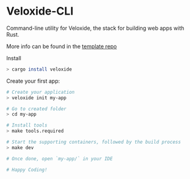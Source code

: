 # Veloxide-CLI

Command-line utility for Veloxide, the stack for building web apps with Rust.

More info can be found in the [template repo](https://github.com/liamwh/Veloxide)

Install

```sh
> cargo install veloxide
```

Create your first app:

```zsh
# Create your application
> veloxide init my-app

# Go to created folder
> cd my-app

# Install tools
> make tools.required

# Start the supporting containers, followed by the build process
> make dev

# Once done, open `my-app/` in your IDE

# Happy Coding!
```
